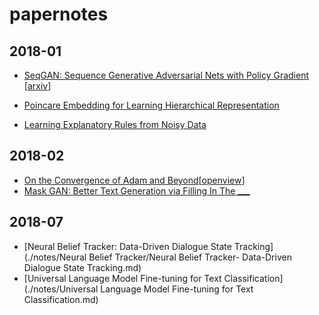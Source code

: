 # papernotes

## 2018-01

- [SeqGAN: Sequence Generative Adversarial Nets with Policy Gradient](./notes/seqgan.md) [[arxiv](https://arxiv.org/abs/1609.05473)]

- [Poincare Embedding for Learning Hierarchical Representation](./notes/poincare_embedding.md)

- [Learning Explanatory Rules from Noisy Data](./notes/Learning%20explanatory%20rules%20from%20noisy%20data.md)


## 2018-02

- [On the Convergence of Adam and Beyond](./notes/conv_of_adam.md)[[openview](https://openreview.net/pdf?id=ryQu7f-RZ)]
- [Mask GAN: Better Text Generation via Filling In The ___](./notes/MaskGAN_textGeneration.md)

## 2018-07

- [Neural Belief Tracker: Data-Driven Dialogue State Tracking](./notes/Neural Belief Tracker/Neural Belief Tracker- Data-Driven Dialogue State Tracking.md)
- [Universal Language Model Fine-tuning for Text Classification](./notes/Universal Language Model Fine-tuning for Text Classification.md)